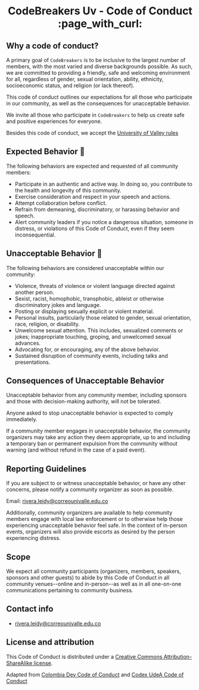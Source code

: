 <h1 style="text-align:center;"> CodeBreakers Uv - Code of Conduct :page_with_curl:</h1>

## Why a code of conduct?

A primary goal of `CodeBreakers` is to be inclusive to the largest number of
members, with the most varied and diverse backgrounds possible. As such, we
are committed to providing a friendly, safe and welcoming environment for all,
regardless of gender, sexual orientation, ability, ethnicity, socioeconomic
status, and religion (or lack thereof).

This code of conduct outlines our expectations for all those who participate in
our community, as well as the consequences for unacceptable behavior.

We invite all those who participate in `CodeBreakers` to help us create safe and
positive experiences for everyone.

Besides this code of conduct, we accept the [University of Valley rules](http://registro.univalle.edu.co/normativas)

## Expected Behavior 🤝

The following behaviors are expected and requested of all community members:

- Participate in an authentic and active way. In doing so, you contribute to the health and longevity of this community.
- Exercise consideration and respect in your speech and actions.
- Attempt collaboration before conflict.
- Refrain from demeaning, discriminatory, or harassing behavior and speech.
- Alert community leaders if you notice a dangerous situation, someone in distress,
  or violations of this Code of Conduct, even if they seem inconsequential.

## Unacceptable Behavior :no_good:

The following behaviors are considered unacceptable within our community:

- Violence, threats of violence or violent language directed against another
  person.
- Sexist, racist, homophobic, transphobic, ableist or otherwise discriminatory
  jokes and language.
- Posting or displaying sexually explicit or violent material.
- Personal insults, particularly those related to gender, sexual orientation,
  race, religion, or disability.
- Unwelcome sexual attention. This includes, sexualized comments or jokes;
  inappropriate touching, groping, and unwelcomed sexual advances.
- Advocating for, or encouraging, any of the above behavior.
- Sustained disruption of community events, including talks and presentations.

## Consequences of Unacceptable Behavior

Unacceptable behavior from any community member, including sponsors and those
with decision-making authority, will not be tolerated.

Anyone asked to stop unacceptable behavior is expected to comply immediately.

If a community member engages in unacceptable behavior, the community organizers
may take any action they deem appropriate, up to and including a temporary ban
or permanent expulsion from the community without warning (and without refund in
the case of a paid event).

## Reporting Guidelines

If you are subject to or witness unacceptable behavior, or have any other
concerns, please notify a community organizer as soon as possible.

Email: rivera.leidy@correounivalle.edu.co

Additionally, community organizers are available to help community members
engage with local law enforcement or to otherwise help those experiencing
unacceptable behavior feel safe. In the context of in-person events, organizers
will also provide escorts as desired by the person experiencing distress.

## Scope

We expect all community participants (organizers, members, speakers, sponsors and other guests) to abide by this Code of Conduct in all community
venues--online and in-person--as well as in all one-on-one communications
pertaining to community business.

## Contact info

- rivera.leidy@correounivalle.edu.co

## License and attribution

This Code of Conduct is distributed under a [Creative Commons Attribution-ShareAlike license](http://creativecommons.org/licenses/by-sa/3.0/). 

Adapted from [Colombia Dev Code of Conduct](https://github.com/colombia-dev/codigo-de-conducta) and [Codex UdeA Code of Conduct](https://github.com/CodexUdeA/codigo-de-conducta)
